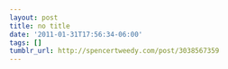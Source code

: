 ```yaml
---
layout: post
title: no title
date: '2011-01-31T17:56:34-06:00'
tags: []
tumblr_url: http://spencertweedy.com/post/3038567359
---
```

